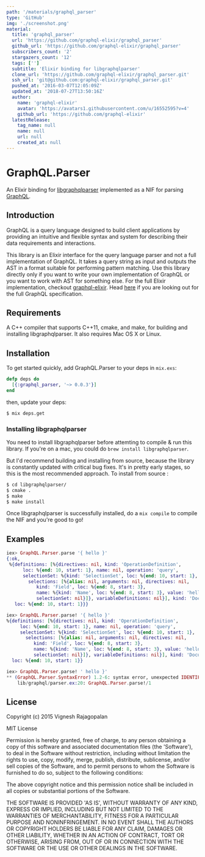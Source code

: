 ```yaml
---
path: '/materials/graphql_parser'
type: 'GitHub'
img: './screenshot.png'
material:
  title: 'graphql_parser'
  url: 'https://github.com/graphql-elixir/graphql_parser'
  github_url: 'https://github.com/graphql-elixir/graphql_parser'
  subscribers_count: '2'
  stargazers_count: '12'
  tags: ['']
  subtitle: 'Elixir binding for libgraphqlparser'
  clone_url: 'https://github.com/graphql-elixir/graphql_parser.git'
  ssh_url: 'git@github.com:graphql-elixir/graphql_parser.git'
  pushed_at: '2016-03-07T12:05:09Z'
  updated_at: '2018-07-27T13:50:16Z'
  author:
    name: 'graphql-elixir'
    avatar: 'https://avatars1.githubusercontent.com/u/16552595?v=4'
    github_url: 'https://github.com/graphql-elixir'
  latestRelease:
    tag_name: null
    name: null
    url: null
    created_at: null
---
```

# GraphQL.Parser

An Elixir binding for [libgraphqlparser](https://github.com/graphql/libgraphqlparser)
implemented as a NIF for parsing [GraphQL](http://graphql.org).

## Introduction

GraphQL is a query language designed to build client applications by providing
an intuitive and flexible syntax and system for describing their data requirements
and interactions.

This library is an Elixir interface for the query language parser and not a full
implementation of GraphQL. It takes a query string as input and outputs the AST
in a format suitable for performing pattern matching. Use this library directly
only if you want to write your own implementation of GraphQL or you want to work
with AST for something else. For the full Elixir implementation, checkout
[graphql-elixir](https://github.com/joshprice/graphql-elixir). Head
[here](https://facebook.github.io/graphql) if you are looking out for the full
GraphQL specification.

## Requirements

A C++ compiler that supports C++11, cmake, and make, for building and installing
libgraphqlparser. It also requires Mac OS X or Linux.

## Installation

To get started quickly, add GraphQL.Parser to your deps in `mix.exs`:

```elixir
defp deps do
  [{:graphql_parser, '~> 0.0.3'}]
end
```

then, update your deps:

```sh
$ mix deps.get
```

### Installing libgraphqlparser
You need to install libgraphqlparser before attemting to compile & run this
library. If you're on a mac, you could do `brew install libgraphqlparser`.

But I'd recommend building and installing from source, because the library is
constantly updated with critical bug fixes. It's in pretty early stages, so
this is the most recommended approach. To install from source :

```sh
$ cd libgraphqlparser/
$ cmake .
$ make
$ make install
```

Once libgraphqlparser is successfully installed, do a `mix compile` to compile the NIF and you're good to go!

## Examples

```elixir
iex> GraphQL.Parser.parse '{ hello }'
{:ok,
 %{definitions: [%{directives: nil, kind: 'OperationDefinition',
      loc: %{end: 10, start: 1}, name: nil, operation: 'query',
      selectionSet: %{kind: 'SelectionSet', loc: %{end: 10, start: 1},
        selections: [%{alias: nil, arguments: nil, directives: nil,
           kind: 'Field', loc: %{end: 8, start: 3},
           name: %{kind: 'Name', loc: %{end: 8, start: 3}, value: 'hello'},
           selectionSet: nil}]}, variableDefinitions: nil}], kind: 'Document',
   loc: %{end: 10, start: 1}}}

iex> GraphQL.Parser.parse! '{ hello }'
%{definitions: [%{directives: nil, kind: 'OperationDefinition',
     loc: %{end: 10, start: 1}, name: nil, operation: 'query',
     selectionSet: %{kind: 'SelectionSet', loc: %{end: 10, start: 1},
       selections: [%{alias: nil, arguments: nil, directives: nil,
          kind: 'Field', loc: %{end: 8, start: 3},
          name: %{kind: 'Name', loc: %{end: 8, start: 3}, value: 'hello'},
          selectionSet: nil}]}, variableDefinitions: nil}], kind: 'Document',
  loc: %{end: 10, start: 1}}

iex> GraphQL.Parser.parse! ' hello }'
** (GraphQL.Parser.SyntaxError) 1.2-6: syntax error, unexpected IDENTIFIER, expecting fragment or mutation or query or { on line
    lib/graphql/parser.ex:20: GraphQL.Parser.parse!/1
```

## License

Copyright (c) 2015 Vignesh Rajagopalan

MIT License

Permission is hereby granted, free of charge, to any person obtaining a copy
of this software and associated documentation files (the 'Software'), to deal
in the Software without restriction, including without limitation the rights
to use, copy, modify, merge, publish, distribute, sublicense, and/or sell
copies of the Software, and to permit persons to whom the Software is
furnished to do so, subject to the following conditions:

The above copyright notice and this permission notice shall be included in
all copies or substantial portions of the Software.

THE SOFTWARE IS PROVIDED 'AS IS', WITHOUT WARRANTY OF ANY KIND, EXPRESS OR
IMPLIED, INCLUDING BUT NOT LIMITED TO THE WARRANTIES OF MERCHANTABILITY,
FITNESS FOR A PARTICULAR PURPOSE AND NONINFRINGEMENT.  IN NO EVENT SHALL THE
AUTHORS OR COPYRIGHT HOLDERS BE LIABLE FOR ANY CLAIM, DAMAGES OR OTHER
LIABILITY, WHETHER IN AN ACTION OF CONTRACT, TORT OR OTHERWISE, ARISING FROM,
OUT OF OR IN CONNECTION WITH THE SOFTWARE OR THE USE OR OTHER DEALINGS IN
THE SOFTWARE.
